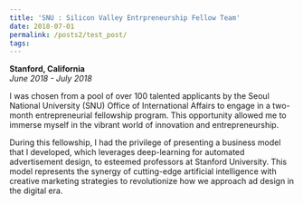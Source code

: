 ```yaml
---
title: 'SNU : Silicon Valley Entrpreneurship Fellow Team'
date: 2018-07-01
permalink: /posts2/test_post/
tags:
---
```


<b>Stanford, California</b><br><i>June 2018 - July 2018</i>

 I was chosen from a pool of over 100 talented applicants by the Seoul National University (SNU) Office of International Affairs to engage in a two-month entrepreneurial fellowship program. This opportunity allowed me to immerse myself in the vibrant world of innovation and entrepreneurship.

During this fellowship, I had the privilege of presenting a business model that I developed, which leverages deep-learning for automated advertisement design, to esteemed professors at Stanford University. This model represents the synergy of cutting-edge artificial intelligence with creative marketing strategies to revolutionize how we approach ad design in the digital era.